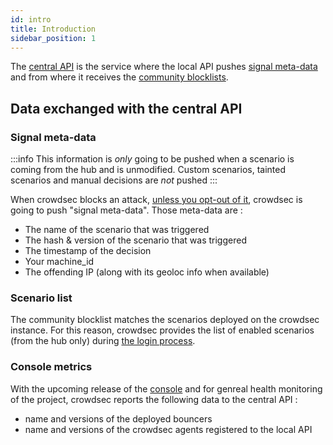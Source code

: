 ```yaml
---
id: intro
title: Introduction
sidebar_position: 1
---
```


The [central API](https://crowdsecurity.github.io/api_doc/capi/) is the service where the local API pushes [signal meta-data](https://crowdsecurity.github.io/api_doc/capi/#/watchers/post_signals) and from where it receives the [community blocklists](https://crowdsecurity.github.io/api_doc/capi/#/bouncers/get_decisions_stream).

## Data exchanged with the central API

### Signal meta-data


:::info
This information is *only* going to be pushed when a scenario is coming from the hub and is unmodified. Custom scenarios, tainted scenarios and manual decisions are *not* pushed
:::

When crowdsec blocks an attack, [unless you opt-out of it](/u/troubleshooting/intro#how-to-disable-the-central-api), crowdsec is going to push "signal meta-data". Those meta-data are :
 - The name of the scenario that was triggered
 - The hash & version of the scenario that was triggered
 - The timestamp of the decision
 - Your machine_id
 - The offending IP (along with its geoloc info when available)


### Scenario list

The community blocklist matches the scenarios deployed on the crowdsec instance. For this reason, crowdsec provides the list of enabled scenarios (from the hub only) during [the login process](https://crowdsecurity.github.io/api_doc/capi/#/watchers/post_watchers_login).

### Console metrics

With the upcoming release of the [console](https://app.crowdsec.net) and for genreal health monitoring of the project, crowdsec reports the following data to the central API :
 - name and versions of the deployed bouncers
 - name and versions of the crowdsec agents registered to the local API



